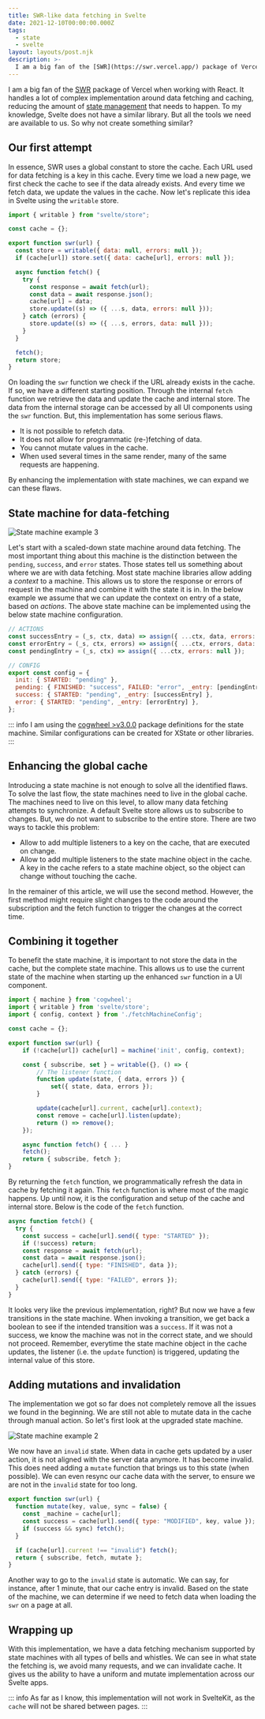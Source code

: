 ```yaml
---
title: SWR-like data fetching in Svelte
date: 2021-12-10T00:00:00.000Z
tags:
  - state
  - svelte
layout: layouts/post.njk
description: >-
  I am a big fan of the [SWR](https://swr.vercel.app/) package of Vercel. Let's see how to implement something similar in Svelte.
---
```


I am a big fan of the [SWR](https://swr.vercel.app/) package of Vercel when working with React. It handles a lot of complex implementation around data fetching and caching, reducing the amount of [state management](/writing/state-management) that needs to happen. To my knowledge, Svelte does not have a similar library. But all the tools we need are available to us. So why not create something similar?

## Our first attempt

In essence, SWR uses a global constant to store the cache. Each URL used for data fetching is a key in this cache. Every time we load a new page, we first check the cache to see if the data already exists. And every time we fetch data, we update the values in the cache. Now let's replicate this idea in Svelte using the `writable` store.

```js
import { writable } from "svelte/store";

const cache = {};

export function swr(url) {
  const store = writable({ data: null, errors: null });
  if (cache[url]) store.set({ data: cache[url], errors: null });

  async function fetch() {
    try {
      const response = await fetch(url);
      const data = await response.json();
      cache[url] = data;
      store.update((s) => ({ ...s, data, errors: null }));
    } catch (errors) {
      store.update((s) => ({ ...s, errors, data: null }));
    }
  }

  fetch();
  return store;
}
```

On loading the `swr` function we check if the URL already exists in the cache. If so, we have a different starting position. Through the internal `fetch` function we retrieve the data and update the cache and internal store. The data from the internal storage can be accessed by all UI components using the `swr` function. But, this implementation has some serious flaws.

- It is not possible to refetch data.
- It does not allow for programmatic (re-)fetching of data.
- You cannot mutate values in the cache.
- When used several times in the same render, many of the same requests are happening.

By enhancing the implementation with state machines, we can expand we can these flaws.

## State machine for data-fetching

![State machine example 3](/img/state-machine-3.png)

Let's start with a scaled-down state machine around data fetching. The most important thing about this machine is the distinction between the `pending`, `success`, and `error` states. Those states tell us something about where we are with data fetching. Most state machine libraries allow adding a _context_ to a machine. This allows us to store the response or errors of request in the machine and combine it with the state it is in. In the below example we assume that we can update the context on entry of a state, based on _actions_. The above state machine can be implemented using the below state machine configuration.

```js
// ACTIONS
const successEntry = (_s, ctx, data) => assign({ ...ctx, data, errors: null });
const errorEntry = (_s, ctx, errors) => assign({ ...ctx, errors, data: null });
const pendingEntry = (_s, ctx) => assign({ ...ctx, errors: null });

// CONFIG
export const config = {
  init: { STARTED: "pending" },
  pending: { FINISHED: "success", FAILED: "error", _entry: [pendingEntry] },
  success: { STARTED: "pending", _entry: [successEntry] },
  error: { STARTED: "pending", _entry: [errorEntry] },
};
```

::: info
I am using the [cogwheel >v3.0.0](https://github.com/kevtiq/cogwheel) package definitions for the state machine. Similar configurations can be created for XState or other libraries.
:::

## Enhancing the global cache

Introducing a state machine is not enough to solve all the identified flaws. To solve the last flow, the state machines need to live in the global cache. The machines need to live on this level, to allow many data fetching attempts to synchronize. A default Svelte store allows us to subscribe to changes. But, we do not want to subscribe to the entire store. There are two ways to tackle this problem:

- Allow to add multiple listeners to a key on the cache, that are executed on change.
- Allow to add multiple listeners to the state machine object in the cache. A key in the cache refers to a state machine object, so the object can change without touching the cache.

In the remainer of this article, we will use the second method. However, the first method might require slight changes to the code around the subscription and the fetch function to trigger the changes at the correct time.

## Combining it together

To benefit the state machine, it is important to not store the data in the cache, but the complete state machine. This allows us to use the current state of the machine when starting up the enhanced `swr` function in a UI component.

```js
import { machine } from 'cogwheel';
import { writable } from 'svelte/store';
import { config, context } from './fetchMachineConfig';

const cache = {};

export function swr(url) {
	if (!cache[url]) cache[url] = machine('init', config, context);

	const { subscribe, set } = writable({}, () => {
		// The listener function
		function update(state, { data, errors }) {
			set({ state, data, errors });
		}

		update(cache[url].current, cache[url].context);
		const remove = cache[url].listen(update);
		return () => remove();
	});

	async function fetch() { ... }
	fetch();
	return { subscribe, fetch };
}
```

By returning the `fetch` function, we programmatically refresh the data in cache by fetching it again. This `fetch` function is where most of the magic happens. Up until now, it is the configuration and setup of the cache and internal store. Below is the code of the `fetch` function.

```js
async function fetch() {
  try {
    const success = cache[url].send({ type: "STARTED" });
    if (!success) return;
    const response = await fetch(url);
    const data = await response.json();
    cache[url].send({ type: "FINISHED", data });
  } catch (errors) {
    cache[url].send({ type: "FAILED", errors });
  }
}
```

It looks very like the previous implementation, right? But now we have a few transitions in the state machine. When invoking a transition, we get back a boolean to see if the intended transition was a `success`. If it was not a success, we know the machine was not in the correct state, and we should not proceed. Remember, everytime the state machine object in the cache updates, the listener (i.e. the `update` function) is triggered, updating the internal value of this store.

## Adding mutations and invalidation

The implementation we got so far does not completely remove all the issues we found in the beginning. We are still not able to mutate data in the cache through manual action. So let's first look at the upgraded state machine.

![State machine example 2](/img/state-machine-2.png)

We now have an `invalid` state. When data in cache gets updated by a user action, it is not aligned with the server data anymore. It has become invalid. This does need adding a `mutate` function that brings us to this state (when possible). We can even resync our cache data with the server, to ensure we are not in the `invalid` state for too long.

```js
export function swr(url) {
  function mutate(key, value, sync = false) {
    const _machine = cache[url];
    const success = cache[url].send({ type: "MODIFIED", key, value });
    if (success && sync) fetch();
  }

  if (cache[url].current !== "invalid") fetch();
  return { subscribe, fetch, mutate };
}
```

Another way to go to the `invalid` state is automatic. We can say, for instance, after 1 minute, that our cache entry is invalid. Based on the state of the machine, we can determine if we need to fetch data when loading the `swr` on a page at all.

## Wrapping up

With this implementation, we have a data fetching mechanism supported by state machines with all types of bells and whistles. We can see in what state the fetching is, we avoid many requests, and we can invalidate cache. It gives us the ability to have a uniform and mutate implementation across our Svelte apps.

::: info
As far as I know, this implementation will not work in SvelteKit, as the `cache` will not be shared between pages.
:::
